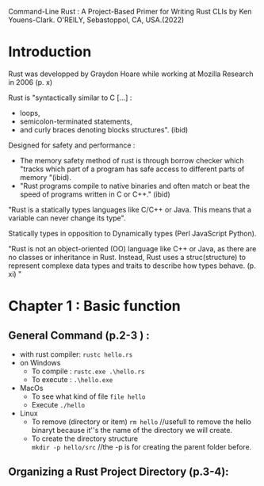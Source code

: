Command-Line Rust : A Project-Based Primer for Writing Rust CLIs
by Ken Youens-Clark. 
O'REILY, Sebastoppol, CA, USA.(2022)

# Introduction 

Rust was developped by Graydon Hoare while working at Mozilla Research in 2006 (p. x)

Rust is "syntactically similar to C [...] :
 - loops,
 - semicolon-terminated statements,
 - and curly braces denoting blocks structures". (ibid)

Designed for safety and performance :
- The memory safety method of rust is through borrow checker which "tracks which part of a program has safe access to different parts of memory "(ibid).
- "Rust programs compile to native binaries and often match or beat the speed of programs written in C or C++." (ibid)

"Rust is a statically types languages like C/C++ or Java. This means that a variable can never change its type".

Statically types in opposition to Dynamically types (Perl JavaScript Python).

"Rust is not an object-oriented (OO) language like C++ or Java, as there are no classes or inheritance in Rust. Instead, Rust uses a struc(structure) to represent complexe data types and traits to describe how types behave. (p. xi) "

# Chapter 1 : Basic function

## General Command (p.2-3 )  :
- with rust compiler:
    `rustc hello.rs`
- on Windows
    - To compile : 
        `rustc.exe .\hello.rs`
    - To execute :
        `.\hello.exe`
- MacOs
    - To see what kind of file 
        `file hello`
    - Execute
        `./hello`
- Linux
    - To remove (directory or item)
        `rm hello` //usefull to remove the hello binaryt because it''s the name of the directory we will create. 
    - To create the directory structure        
        `mkdir -p hello/src` //the -p is for creating the parent folder before. 
    
## Organizing a Rust Project Directory (p.3-4):

```








